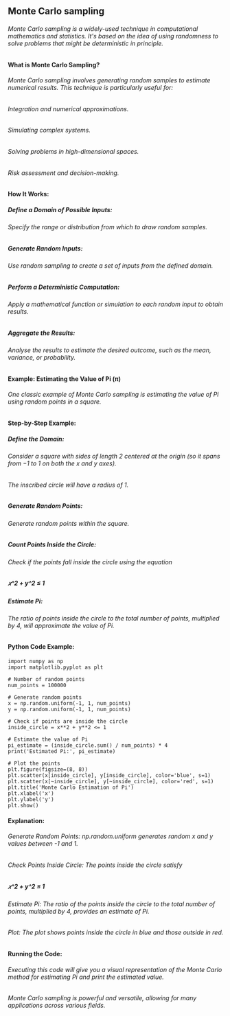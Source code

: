 ## Monte Carlo sampling
###### Monte Carlo sampling is a widely-used technique in computational mathematics and statistics. It's based on the idea of using randomness to solve problems that might be deterministic in principle. 

#### What is Monte Carlo Sampling?
###### Monte Carlo sampling involves generating random samples to estimate numerical results. This technique is particularly useful for:

###### Integration and numerical approximations.

###### Simulating complex systems.

###### Solving problems in high-dimensional spaces.

###### Risk assessment and decision-making.

#### How It Works:
##### Define a Domain of Possible Inputs:

###### Specify the range or distribution from which to draw random samples.

##### Generate Random Inputs:

###### Use random sampling to create a set of inputs from the defined domain.

##### Perform a Deterministic Computation:

###### Apply a mathematical function or simulation to each random input to obtain results.

##### Aggregate the Results:

###### Analyse the results to estimate the desired outcome, such as the mean, variance, or probability.

#### Example: Estimating the Value of Pi (π)
###### One classic example of Monte Carlo sampling is estimating the value of Pi using random points in a square.

#### Step-by-Step Example:
##### Define the Domain:

###### Consider a square with sides of length 2 centered at the origin (so it spans from −1 to 1 on both the x and y axes).

###### The inscribed circle will have a radius of 1.

##### Generate Random Points:

###### Generate random points within the square.

##### Count Points Inside the Circle:

###### Check if the points fall inside the circle using the equation 
##### 𝑥^2 + y^2 ≤ 1

##### Estimate Pi:

###### The ratio of points inside the circle to the total number of points, multiplied by 4, will approximate the value of Pi.

#### Python Code Example:
```
import numpy as np
import matplotlib.pyplot as plt

# Number of random points
num_points = 100000

# Generate random points
x = np.random.uniform(-1, 1, num_points)
y = np.random.uniform(-1, 1, num_points)

# Check if points are inside the circle
inside_circle = x**2 + y**2 <= 1

# Estimate the value of Pi
pi_estimate = (inside_circle.sum() / num_points) * 4
print('Estimated Pi:', pi_estimate)

# Plot the points
plt.figure(figsize=(8, 8))
plt.scatter(x[inside_circle], y[inside_circle], color='blue', s=1)
plt.scatter(x[~inside_circle], y[~inside_circle], color='red', s=1)
plt.title('Monte Carlo Estimation of Pi')
plt.xlabel('x')
plt.ylabel('y')
plt.show()
```

#### Explanation:
###### Generate Random Points: np.random.uniform generates random x and y values between -1 and 1.

###### Check Points Inside Circle: The points inside the circle satisfy 
##### 𝑥^2 + y^2 ≤ 1

###### Estimate Pi: The ratio of the points inside the circle to the total number of points, multiplied by 4, provides an estimate of Pi.

###### Plot: The plot shows points inside the circle in blue and those outside in red.

#### Running the Code:
###### Executing this code will give you a visual representation of the Monte Carlo method for estimating Pi and print the estimated value.

###### Monte Carlo sampling is powerful and versatile, allowing for many applications across various fields.